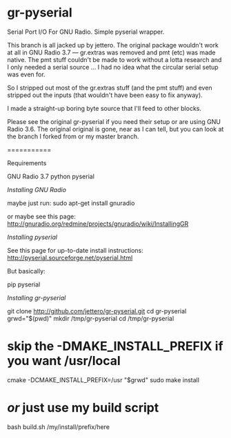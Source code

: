 gr-pyserial
===========

Serial Port I/O For GNU Radio.  Simple pyserial wrapper.

This branch is all jacked up by jettero.  The original package wouldn't work at
all in GNU Radio 3.7 — gr.extras was removed and pmt (etc) was made native.  The
pmt stuff couldn't be made to work without a lotta research and I only needed a
serial source … I had no idea what the circular serial setup was even for.

So I stripped out most of the gr.extras stuff (and the pmt stuff) and even
stripped out the inputs (that wouldn't have been easy to fix anyway).

I made a straight-up boring byte source that I'll feed to other blocks.

Please see the original gr-pyserial if you need their setup or are using GNU
Radio 3.6.  The original original is gone, near as I can tell, but you can look
at the branch I forked from or my master branch.

===========

Requirements

GNU Radio 3.7
python 
pyserial

*Installing GNU Radio*

maybe just run:
sudo apt-get install gnuradio

or maybe see this page:
http://gnuradio.org/redmine/projects/gnuradio/wiki/InstallingGR


*Installing pyserial*

See this page for up-to-date install instructions:
http://pyserial.sourceforge.net/pyserial.html

But basically:

pip pyserial


*Installing gr-pyserial*

git clone http://github.com/jettero/gr-pyserial.git
cd gr-pyserial
grwd="$(pwd)"
mkdir /tmp/gr-pyserial
cd /tmp/gr-pyserial
# skip the -DMAKE_INSTALL_PREFIX if you want /usr/local
cmake -DCMAKE_INSTALL_PREFIX=/usr "$grwd"
sudo make install

# *or* just use my build script
bash build.sh /my/install/prefix/here

